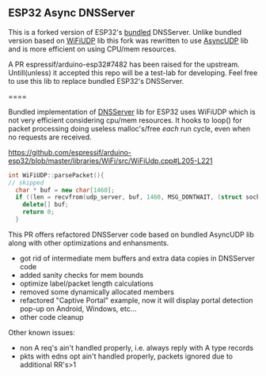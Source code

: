 ## ESP32 Async DNSServer

This is a forked version of ESP32's [bundled](https://github.com/espressif/arduino-esp32/tree/master/libraries/DNSServer) DNSServer.
Unlike bundled version based on [WiFiUDP](https://github.com/espressif/arduino-esp32/tree/master/libraries/WiFi) lib this fork was rewritten to use [AsyncUDP](https://github.com/espressif/arduino-esp32/tree/master/libraries/AsyncUDP) lib and is more efficient on using CPU/mem resources.

A PR espressif/arduino-esp32#7482 has been raised for the upstream.
Untill(unless) it accepted this repo will be a test-lab for developing. Feel free to use this lib to replace bundled ESP32's DNSServer.


====

Bundled implementation of [DNSServer](https://github.com/espressif/arduino-esp32/tree/master/libraries/DNSServer) lib for ESP32 uses WiFiUDP which is not very efficient considering cpu/mem resources. It hooks to loop() for packet processing doing useless malloc's/free *each* run cycle, even when no requests are received.

https://github.com/espressif/arduino-esp32/blob/master/libraries/WiFi/src/WiFiUdp.cpp#L205-L221

```C++
int WiFiUDP::parsePacket(){
// skipped
  char * buf = new char[1460];
  if ((len = recvfrom(udp_server, buf, 1460, MSG_DONTWAIT, (struct sockaddr *) &si_other, (socklen_t *)&slen)) == -1){
    delete[] buf;
    return 0;
  }
```

This PR offers refactored DNSServer code based on bundled AsyncUDP lib along with other optimizations and enhansments.
- got rid of intermediate mem buffers and extra data copies in DNSServer code
- added sanity checks for mem bounds
- optimize label/packet length calculations
- removed some dynamically allocated members
- refactored "Captive Portal" example, now it will display portal detection pop-up on Android, Windows, etc...
- other code cleanup


Other known issues:

 - non A req's ain't handled properly, i.e. always reply with A type records
 - pkts with edns opt ain't handled properly, packets ignored due to additional RR's>1
